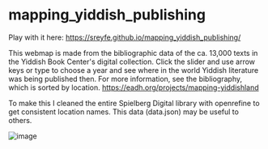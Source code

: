 # mapping_yiddish_publishing
Play with it here: https://sreyfe.github.io/mapping_yiddish_publishing/

This webmap is made from the bibliographic data of the ca. 13,000 texts in the Yiddish Book Center's digital collection. Click the slider and use arrow keys or type to choose a year and see where in the world Yiddish literature was being published then. For more information, see the bibliography, which is sorted by location.
https://eadh.org/projects/mapping-yiddishland

To make this I cleaned the entire Spielberg Digital library with openrefine to get consistent location names. This data (data.json) may be useful to others.

![image](https://user-images.githubusercontent.com/127442578/225056926-3461bf93-0d85-444e-b95f-b7af1485489e.png)
